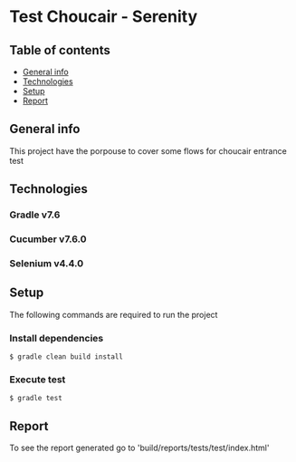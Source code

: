 # Test Choucair - Serenity
## Table of contents
* [General info](#general-info)
* [Technologies](#technologies)
* [Setup](#setup)
* [Report](#report)

## General info
This project have the porpouse to cover some flows for choucair entrance test 

## Technologies
### Gradle v7.6
### Cucumber v7.6.0
### Selenium v4.4.0

## Setup
The following commands are required to run the project

### Install dependencies

```
$ gradle clean build install
```

### Execute test

```
$ gradle test
```

## Report
To see the report generated go to 'build/reports/tests/test/index.html'
